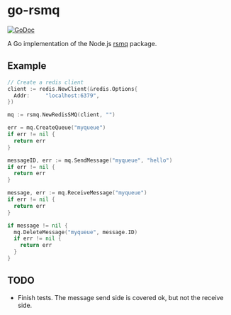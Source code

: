 # go-rsmq

[![GoDoc](https://godoc.org/github.com/grafana/go-rsmq?status.svg)](https://godoc.org/github.com/grafana/go-rsmq)

A Go implementation of the Node.js [rsmq](https://github.com/smrchy/rsmq) package.

## Example

```go
// Create a redis client
client := redis.NewClient(&redis.Options{
  Addr:     "localhost:6379",
})

mq := rsmq.NewRedisSMQ(client, "")

err = mq.CreateQueue("myqueue")
if err != nil {
  return err
}

messageID, err := mq.SendMessage("myqueue", "hello")
if err != nil {
  return err
}

message, err := mq.ReceiveMessage("myqueue")
if err != nil {
  return err
}

if message != nil {
  mq.DeleteMessage("myqueue", message.ID)
  if err != nil {
    return err
  }
}

```

## TODO
- Finish tests. The message send side is covered ok, but not the receive side.
